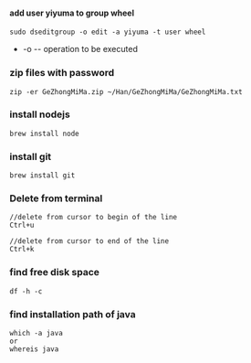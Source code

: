 #### add user yiyuma to group wheel
```
sudo dseditgroup -o edit -a yiyuma -t user wheel
```
- -o -- operation to be executed

### zip files with password
```
zip -er GeZhongMiMa.zip ~/Han/GeZhongMiMa/GeZhongMiMa.txt
```

### install nodejs
```
brew install node
```

### install git
```
brew install git
```

### Delete from terminal
```
//delete from cursor to begin of the line
Ctrl+u

//delete from cursor to end of the line
Ctrl+k
```

### find free disk space
```
df -h -c
```

### find installation path of java
```
which -a java
or
whereis java
```




